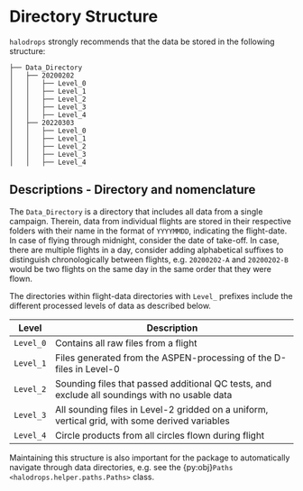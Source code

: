# Directory Structure

`halodrops` strongly recommends that the data be stored in the following structure:

```
├── Data_Directory
│   ├── 20200202
│   │   ├── Level_0
│   │   ├── Level_1
│   │   ├── Level_2
│   │   ├── Level_3
│   │   ├── Level_4
│   ├── 20220303
│   │   ├── Level_0
│   │   ├── Level_1
│   │   ├── Level_2
│   │   ├── Level_3
│   │   ├── Level_4
```

## Descriptions - Directory and nomenclature

The `Data_Directory` is a directory that includes all data from a single campaign. Therein, data from individual flights are stored in their respective folders with their name in the format of `YYYYMMDD`, indicating the flight-date. In case of flying through midnight, consider the date of take-off. In case, there are multiple flights in a day, consider adding alphabetical suffixes  to distinguish chronologically between flights, e.g. `20200202-A` and `20200202-B` would be two flights on the same day in the same order that they were flown. 

The directories within flight-data directories with `Level_` prefixes include the different processed levels of data as described below.

| Level     | Description                                                                                    |
| --------- | ---------------------------------------------------------------------------------------------- |
| `Level_0` | Contains all raw files from a flight                                                           |
| `Level_1` | Files generated from the ASPEN-processing of the D-files in Level-0                            |
| `Level_2` | Sounding files that passed additional QC tests, and exclude all soundings with no usable data  |
| `Level_3` | All sounding files in Level-2 gridded on a uniform, vertical grid, with some derived variables |
| `Level_4` | Circle products from all circles flown during flight                                           |

Maintaining this structure is also important for the package to automatically navigate through data directories, e.g. see the {py:obj}`Paths <halodrops.helper.paths.Paths>` class.